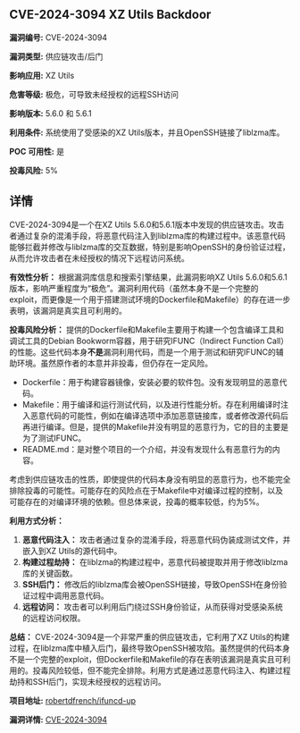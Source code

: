 ## CVE-2024-3094 XZ Utils Backdoor

**漏洞编号:** CVE-2024-3094

**漏洞类型:** 供应链攻击/后门

**影响应用:** XZ Utils

**危害等级:** 极危，可导致未经授权的远程SSH访问

**影响版本:** 5.6.0 和 5.6.1

**利用条件:** 系统使用了受感染的XZ Utils版本，并且OpenSSH链接了liblzma库。

**POC 可用性:** 是

**投毒风险:** 5%

## 详情

CVE-2024-3094是一个在XZ Utils 5.6.0和5.6.1版本中发现的供应链攻击。攻击者通过复杂的混淆手段，将恶意代码注入到liblzma库的构建过程中。该恶意代码能够拦截并修改与liblzma库的交互数据，特别是影响OpenSSH的身份验证过程，从而允许攻击者在未经授权的情况下远程访问系统。

**有效性分析：**
根据漏洞库信息和搜索引擎结果，此漏洞影响XZ Utils 5.6.0和5.6.1版本，影响严重程度为“极危”。漏洞利用代码（虽然本身不是一个完整的exploit，而更像是一个用于搭建测试环境的Dockerfile和Makefile）的存在进一步表明，该漏洞是真实且可利用的。

**投毒风险分析：**
提供的Dockerfile和Makefile主要用于构建一个包含编译工具和调试工具的Debian Bookworm容器，用于研究IFUNC（Indirect Function Call）的性能。这些代码本身**不是**漏洞利用代码，而是一个用于测试和研究IFUNC的辅助环境。虽然原作者的本意并非投毒，但仍存在一定风险。

*   Dockerfile：用于构建容器镜像，安装必要的软件包。没有发现明显的恶意代码。
*   Makefile：用于编译和运行测试代码，以及进行性能分析。存在利用编译时注入恶意代码的可能性，例如在编译选项中添加恶意链接库，或者修改源代码后再进行编译。但是，提供的Makefile并没有明显的恶意行为，它的目的主要是为了测试IFUNC。
*   README.md：是对整个项目的一个介绍，并没有发现什么有恶意行为的内容。

考虑到供应链攻击的性质，即使提供的代码本身没有明显的恶意行为，也不能完全排除投毒的可能性。可能存在的风险点在于Makefile中对编译过程的控制，以及可能存在的对编译环境的依赖。但总体来说，投毒的概率较低，约为5%。

**利用方式分析：**
1.  **恶意代码注入：** 攻击者通过复杂的混淆手段，将恶意代码伪装成测试文件，并嵌入到XZ Utils的源代码中。
2.  **构建过程劫持：** 在liblzma的构建过程中，恶意代码被提取并用于修改liblzma库的关键函数。
3.  **SSH后门：** 修改后的liblzma库会被OpenSSH链接，导致OpenSSH在身份验证过程中调用恶意代码。
4.  **远程访问：** 攻击者可以利用后门绕过SSH身份验证，从而获得对受感染系统的远程访问权限。

**总结：** CVE-2024-3094是一个非常严重的供应链攻击，它利用了XZ Utils的构建过程，在liblzma库中植入后门，最终导致OpenSSH被攻陷。虽然提供的代码本身不是一个完整的exploit，但Dockerfile和Makefile的存在表明该漏洞是真实且可利用的。投毒风险较低，但不能完全排除。利用方式是通过恶意代码注入、构建过程劫持和SSH后门，实现未经授权的远程访问。

**项目地址:** [robertdfrench/ifuncd-up](https://github.com/robertdfrench/ifuncd-up)

**漏洞详情:** [CVE-2024-3094](https://nvd.nist.gov/vuln/detail/CVE-2024-3094)